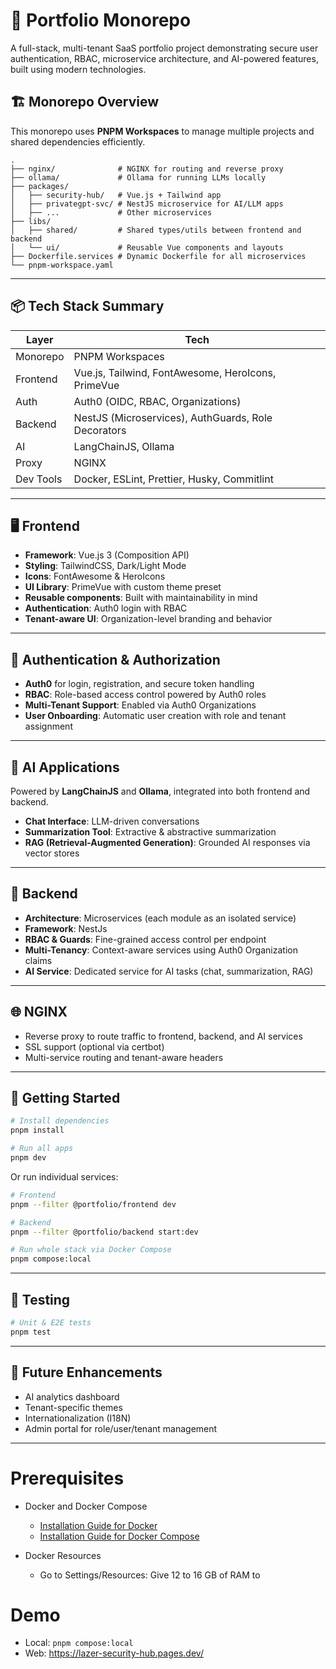 # 🧩 Portfolio Monorepo

A full-stack, multi-tenant SaaS portfolio project demonstrating secure user authentication, RBAC, microservice architecture, and AI-powered features, built using modern technologies.

## 🏗️ Monorepo Overview

This monorepo uses **PNPM Workspaces** to manage multiple projects and shared dependencies efficiently.

```
.
├── nginx/              # NGINX for routing and reverse proxy
├── ollama/             # Ollama for running LLMs locally
├── packages/
│   ├── security-hub/   # Vue.js + Tailwind app
│   ├── privategpt-svc/ # NestJS microservice for AI/LLM apps
│   ├── ...             # Other microservices
├── libs/
│   ├── shared/         # Shared types/utils between frontend and backend
│   └── ui/             # Reusable Vue components and layouts
├── Dockerfile.services # Dynamic Dockerfile for all microservices
└── pnpm-workspace.yaml
```

---


## 📦 Tech Stack Summary

| Layer       | Tech                                                |
|-------------|-----------------------------------------------------|
| Monorepo    | PNPM Workspaces                                     |
| Frontend    | Vue.js, Tailwind, FontAwesome, HeroIcons, PrimeVue  |
| Auth        | Auth0 (OIDC, RBAC, Organizations)                   |
| Backend     | NestJS (Microservices), AuthGuards, Role Decorators |
| AI          | LangChainJS, Ollama                                 |
| Proxy       | NGINX                                               |
| Dev Tools   | Docker, ESLint, Prettier, Husky, Commitlint         |

---


## 🖥️ Frontend

- **Framework**: Vue.js 3 (Composition API)
- **Styling**: TailwindCSS, Dark/Light Mode
- **Icons**: FontAwesome & HeroIcons
- **UI Library**: PrimeVue with custom theme preset
- **Reusable components**: Built with maintainability in mind
- **Authentication**: Auth0 login with RBAC
- **Tenant-aware UI**: Organization-level branding and behavior

---

## 🔐 Authentication & Authorization

- **Auth0** for login, registration, and secure token handling
- **RBAC**: Role-based access control powered by Auth0 roles
- **Multi-Tenant Support**: Enabled via Auth0 Organizations
- **User Onboarding**: Automatic user creation with role and tenant assignment

---

## 🧠 AI Applications

Powered by **LangChainJS** and **Ollama**, integrated into both frontend and backend.

- **Chat Interface**: LLM-driven conversations
- **Summarization Tool**: Extractive & abstractive summarization
- **RAG (Retrieval-Augmented Generation)**: Grounded AI responses via vector stores

---

## 🔧 Backend

- **Architecture**: Microservices (each module as an isolated service)
- **Framework**: NestJs
- **RBAC & Guards**: Fine-grained access control per endpoint
- **Multi-Tenancy**: Context-aware services using Auth0 Organization claims
- **AI Service**: Dedicated service for AI tasks (chat, summarization, RAG)

---

## 🌐 NGINX

- Reverse proxy to route traffic to frontend, backend, and AI services
- SSL support (optional via certbot)
- Multi-service routing and tenant-aware headers

---


## 🚀 Getting Started

```bash
# Install dependencies
pnpm install

# Run all apps
pnpm dev
```

Or run individual services:

```bash
# Frontend
pnpm --filter @portfolio/frontend dev

# Backend
pnpm --filter @portfolio/backend start:dev

# Run whole stack via Docker Compose
pnpm compose:local

```

---

## 🧪 Testing

```bash
# Unit & E2E tests
pnpm test
```

---


## 📌 Future Enhancements

- AI analytics dashboard
- Tenant-specific themes
- Internationalization (I18N)
- Admin portal for role/user/tenant management

---


# Prerequisites

- Docker and Docker Compose
  - [Installation Guide for Docker](https://docs.docker.com/get-started/get-docker/)
  - [Installation Guide for Docker Compose](https://docs.docker.com/compose/install/)

- Docker Resources

  - Go to Settings/Resources: Give 12 to 16 GB of RAM to


# Demo

- Local: `pnpm compose:local`
- Web: https://lazer-security-hub.pages.dev/
